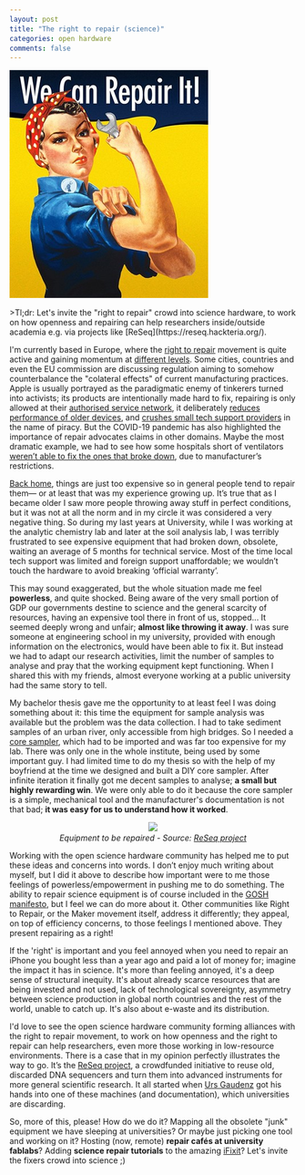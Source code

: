 ```yaml
---
layout: post
title: "The right to repair (science)"
categories: open hardware
comments: false
---
```

<p align='left'>
<img src='/assets/img/repairit2.jpg'>
</p>
>Tl;dr: Let's invite the "right to repair" crowd into science hardware, to work on how openness and repairing can help researchers inside/outside academia e.g. via projects like [ReSeq](https://reseq.hackteria.org/).


I'm currently based in Europe, where the [right to repair](https://repair.eu) movement is quite active and gaining momentum at [different levels](https://www.ifixit.com/News/35606/right-to-repair-is-gaining-ground-in-2020). Some cities, countries and even the EU commission are discussing regulation aiming to somehow counterbalance the "colateral effects" of current manufacturing practices. Apple is usually portrayed as the paradigmatic enemy of tinkerers turned into activists; its products are intentionally made hard to fix, repairing is only allowed at their [authorised service network](https://www.theverge.com/2020/2/6/21126970/apple-iphone-independent-repair-contract-search-audit), it deliberately [reduces performance of older devices](https://www.theverge.com/2017/12/20/16800058/apple-iphone-slow-fix-battery-life-capacity), and [crushes small tech support providers](https://repair.eu/news/apple-crushes-one-man-repair-shop/) in the name of piracy. But the COVID-19 pandemic has also highlighted the importance of repair advocates claims in other domains. Maybe the most dramatic example, we had to see how some hospitals short of ventilators [weren’t able to fix the ones that broke down](https://www.businessinsider.com/ventilator-manufacturers-dont-let-hospitals-fix-coronavirus-right-to-repair-2020-5?r=US&IR=T), due to manufacturer’s restrictions.

[Back home](https://en.wikipedia.org/wiki/Buenos_Aires), things are just too expensive so in general people tend to repair them— or at least that was my experience growing up. It’s true that as I became older I saw more people throwing away stuff in perfect conditions, but it was not at all the norm and in my circle it was considered a very negative thing. So during my last years at University, while I was working at the analytic chemistry lab and later at the soil analysis lab, I was terribly frustrated to see expensive equipment that had broken down, obsolete, waiting an average of 5 months for technical service. Most of the time local tech support was limited and foreign support unaffordable; we wouldn’t touch the hardware to avoid breaking ‘official warranty’. 

This may sound exaggerated, but the whole situation made me feel **powerless**, and quite shocked. Being aware of the very small portion of GDP our governments destine to science and the general scarcity of resources, having an expensive tool there in front of us, stopped... It seemed deeply wrong and unfair; **almost like throwing it away**. I was sure someone at engineering school in my university, provided with enough information on the electronics, would have been able to fix it. But instead we had to adapt our research activities, limit the number of samples to analyse and pray that the working equipment kept functioning. When I shared this with my friends, almost everyone working at a public university had the same story to tell.

My bachelor thesis gave me the opportunity to at least feel I was doing something about it: this time the equipment for sample analysis was available but the problem was the data collection. I had to take sediment samples of an urban river, only accessible from high bridges. So I needed a [core sampler](http://www.kc-denmark.dk/media/11625/13.030%20-%20Kajak%20sediment%20Sampler%20-%20Manual.pdf), which had to be imported and was far too expensive for my lab. There was only one in the whole institute, being used by some important guy. I had limited time to do my thesis so with the help of my boyfriend at the time we designed and built a DIY core sampler. After infinite iteration it finally got me decent samples to analyse; **a small but highly rewarding win**. We were only able to do it because the core sampler is a simple, mechanical tool and the manufacturer's documentation is not that bad; **it was easy for us to understand how it worked**. 

<p align='center'>
    <img src='https://reseq.hackteria.org/400px-HiSeq.jpg'><br>  
    <i>Equipment to be repaired - Source: <a href='https://reseq.hackteria.org'>ReSeq project</a></i>
</p>

Working with the open science hardware community has helped me to put these ideas and concerns into words. I don’t enjoy much writing about myself, but I did it above to describe how important were to me those feelings of powerless/empowerment in pushing me to do something. The ability to repair science equipment is of course included in the [GOSH manifesto](http://openhardware.science/gosh-manifesto), but I feel we can do more about it. Other communities like Right to Repair, or the Maker movement itself, address it differently; they appeal, on top of efficiency concerns, to those feelings I mentioned above. They present repairing as a right! 

If the 'right' is important and you feel annoyed when you need to repair an iPhone you bought less than a year ago and paid a lot of money for; imagine the impact it has in science. It's more than feeling annoyed, it's a deep sense of structural inequity. It's about already scarce resources that are being invested and not used, lack of technological sovereignty, asymmetry between science production in global north countries and the rest of the world, unable to catch up. It's also about e-waste and its distribution.

I'd love to see the open science hardware community forming alliances with the right to repair movement, to work on how openness and the right to repair can help researchers, even more those working in low-resource environments. There is a case that in my opinion perfectly illustrates the way to go. It’s the [ReSeq project](https://reseq.hackteria.org/), a crowdfunded initiative to reuse old, discarded DNA sequencers and turn them into advanced instruments for more general scientific research. It all started when [Urs Gaudenz](http://gaudilabs.ch/) got his hands into one of these machines (and documentation), which universities are discarding. 

So, more of this, please! How do we do it? Mapping all the obsolete "junk" equipment we have sleeping at universities? Or maybe just picking one tool and working on it? Hosting (now, remote) **repair cafés at university fablabs**? Adding **science repair tutorials** to the amazing [iFixit](ifixit.com)? Let's invite the fixers crowd into science ;)



